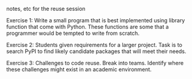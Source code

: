 notes, etc for the reuse session

Exercise 1:  Write a small program that is best implemented using library function that come with Python.  These functions are some that a programmer would be tempted to write from scratch.

Exercise 2:  Students given requirements for a larger project.  Task is to search PyPI to find likely candidate packages that will meet their needs.

Exercise 3: Challenges to code reuse.  Break into teams.  Identify where these challenges might exist in an academic environment.
